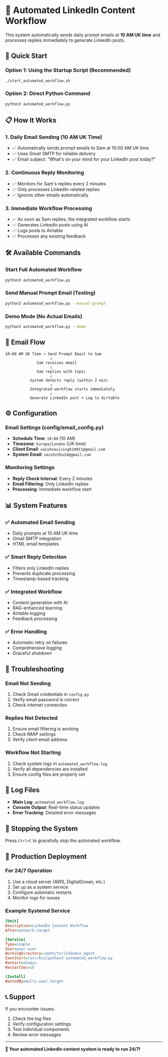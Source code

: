 # 🤖 Automated LinkedIn Content Workflow

This system automatically sends daily prompt emails at **10 AM UK time** and processes replies immediately to generate LinkedIn posts.

## 🚀 Quick Start

### Option 1: Using the Startup Script (Recommended)
```bash
./start_automated_workflow.sh
```

### Option 2: Direct Python Command
```bash
python3 automated_workflow.py
```

## 📋 How It Works

### 1. **Daily Email Sending (10 AM UK Time)**
- ✅ Automatically sends prompt emails to Sam at 10:00 AM UK time
- ✅ Uses Gmail SMTP for reliable delivery
- ✅ Email subject: "What's on your mind for your LinkedIn post today?"

### 2. **Continuous Reply Monitoring**
- ✅ Monitors for Sam's replies every 2 minutes
- ✅ Only processes LinkedIn-related replies
- ✅ Ignores other emails automatically

### 3. **Immediate Workflow Processing**
- ✅ As soon as Sam replies, the integrated workflow starts
- ✅ Generates LinkedIn posts using AI
- ✅ Logs posts to Airtable
- ✅ Processes any existing feedback

## 🛠️ Available Commands

### Start Full Automated Workflow
```bash
python3 automated_workflow.py
```

### Send Manual Prompt Email (Testing)
```bash
python3 automated_workflow.py --manual-prompt
```

### Demo Mode (No Actual Emails)
```bash
python3 automated_workflow.py --demo
```

## 📧 Email Flow

```
10:00 AM UK Time → Send Prompt Email to Sam
                    ↓
              Sam receives email
                    ↓
              Sam replies with topic
                    ↓
           System detects reply (within 2 min)
                    ↓
           Integrated workflow starts immediately
                    ↓
           Generate LinkedIn post + Log to Airtable
```

## ⚙️ Configuration

### Email Settings (config/email_config.py)
- **Schedule Time**: `10:00` (10 AM)
- **Timezone**: `Europe/London` (UK time)
- **Client Email**: `vaishnavisingh24011@gmail.com`
- **System Email**: `vaishchhu24@gmail.com`

### Monitoring Settings
- **Reply Check Interval**: Every 2 minutes
- **Email Filtering**: Only LinkedIn replies
- **Processing**: Immediate workflow start

## 📊 System Features

### ✅ **Automated Email Sending**
- Daily prompts at 10 AM UK time
- Gmail SMTP integration
- HTML email templates

### ✅ **Smart Reply Detection**
- Filters only LinkedIn replies
- Prevents duplicate processing
- Timestamp-based tracking

### ✅ **Integrated Workflow**
- Content generation with AI
- RAG-enhanced learning
- Airtable logging
- Feedback processing

### ✅ **Error Handling**
- Automatic retry on failures
- Comprehensive logging
- Graceful shutdown

## 🔧 Troubleshooting

### Email Not Sending
1. Check Gmail credentials in `config.py`
2. Verify email password is correct
3. Check internet connection

### Replies Not Detected
1. Ensure email filtering is working
2. Check IMAP settings
3. Verify client email address

### Workflow Not Starting
1. Check system logs in `automated_workflow.log`
2. Verify all dependencies are installed
3. Ensure config files are properly set

## 📝 Log Files

- **Main Log**: `automated_workflow.log`
- **Console Output**: Real-time status updates
- **Error Tracking**: Detailed error messages

## 🛑 Stopping the System

Press `Ctrl+C` to gracefully stop the automated workflow.

## 🎯 Production Deployment

### For 24/7 Operation
1. Use a cloud server (AWS, DigitalOcean, etc.)
2. Set up as a system service
3. Configure automatic restarts
4. Monitor logs for issues

### Example Systemd Service
```ini
[Unit]
Description=LinkedIn Content Workflow
After=network.target

[Service]
Type=simple
User=your-user
WorkingDirectory=/path/to/linkedin_agent
ExecStart=/usr/bin/python3 automated_workflow.py
Restart=always
RestartSec=10

[Install]
WantedBy=multi-user.target
```

## 📞 Support

If you encounter issues:
1. Check the log files
2. Verify configuration settings
3. Test individual components
4. Review error messages

---

**🎉 Your automated LinkedIn content system is ready to run 24/7!** 